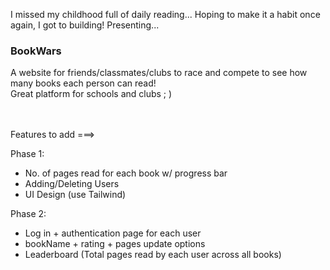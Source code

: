 I missed my childhood full of daily reading...
Hoping to make it a habit once again, I got to building! Presenting...

<h3>BookWars</h3>
A website for friends/classmates/clubs to race and compete to see how many books each person can read!<br>
Great platform for schools and clubs ; )

<br><br>
Features to add ===> 

Phase 1:
- No. of pages read for each book w/ progress bar
- Adding/Deleting Users
- UI Design (use Tailwind)

Phase 2:
- Log in + authentication page for each user
- bookName + rating + pages update options
- Leaderboard (Total pages read by each user across all books)
